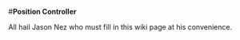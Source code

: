 
#**Position Controller**

All hail Jason Nez who must fill in this wiki page at his convenience. 
   